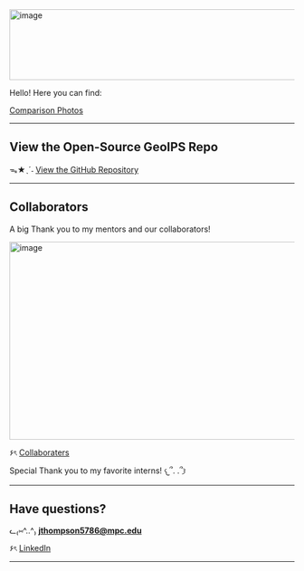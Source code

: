<img width="4000" height="125" alt="image" src="https://github.com/user-attachments/assets/2c820332-3379-4c04-bee4-37e142e2d114" />




Hello! Here you can find:

[Comparison Photos](./photos.md)

----


## View the Open-Source GeoIPS Repo

ᯓ★ˎˊ˗ [View the GitHub Repository](https://github.com/NRLMMD-GEOIPS/geoips)


----

## Collaborators

A big Thank you to my mentors and our collaborators!  

<img width="3000" height="350" alt="image" src="https://github.com/user-attachments/assets/704a5336-da6b-4585-a353-fb3114360dc3" />

۶ৎ [Collaboraters](https://github.com/jexnni/geoips-poster/blob/main/collaboraters%20screenshot.png)

Special Thank you to my favorite interns! 𐔌՞. .՞𐦯




----


## Have questions?  

ᓚ₍⑅^..^₎ **jthompson5786@mpc.edu**  

۶ৎ [LinkedIn](https://www.linkedin.com/in/jenniferxtt5786/)


----
